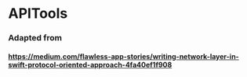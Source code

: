 # APITools

### Adapted from 
#### https://medium.com/flawless-app-stories/writing-network-layer-in-swift-protocol-oriented-approach-4fa40ef1f908

